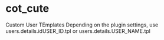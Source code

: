 # cot_cute
Custom User TEmplates
Depending on the plugin settings, use users.details.idUSER_ID.tpl or users.details.USER_NAME.tpl